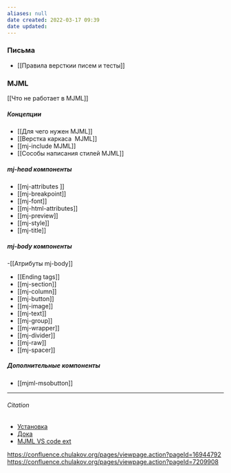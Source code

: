 ```yaml
---
aliases: null
date created: 2022-03-17 09:39
date updated:
---
```


###  Письма

- [[Правила версткии писем и тесты]]

### MJML

[[Что не работает в MJML]]

##### Концепции

- [[Для чего нужен MJML]]
- [[Верстка каркаса  MJML]]
- [[mj-include MJML]]
- [[Сособы написания стилей MJML]]


##### mj-head компоненты

- [[mj-attributes ]]
- [[mj-breakpoint]]
- [[mj-font]]
- [[mj-html-attributes]]
- [[mj-preview]]
- [[mj-style]]
- [[mj-title]]

##### mj-body компоненты

-[[Атрибуты mj-body]] 
- [[Ending tags]]
- [[mj-section]]
- [[mj-column]]
- [[mj-button]]
- [[mj-image]]
- [[mj-text]]
- [[mj-group]]
- [[mj-wrapper]]
- [[mj-divider]]
- [[mj-raw]]
- [[mj-spacer]]

##### Дополнительные компоненты

- [[mjml-msobutton]]

---

###### Citation

- [Установка](https://mjml.io/download)
- [Дока](https://documentation.mjml.io/)
- [MJML VS code ext](https://marketplace.visualstudio.com/items?itemName=mjmlio.vscode-mjml)

https://confluence.chulakov.org/pages/viewpage.action?pageId=16944792
https://confluence.chulakov.org/pages/viewpage.action?pageId=7209908